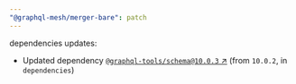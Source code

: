 ```yaml
---
"@graphql-mesh/merger-bare": patch
---
```

dependencies updates:
  - Updated dependency [`@graphql-tools/schema@10.0.3` ↗︎](https://www.npmjs.com/package/@graphql-tools/schema/v/10.0.3) (from `10.0.2`, in `dependencies`)
